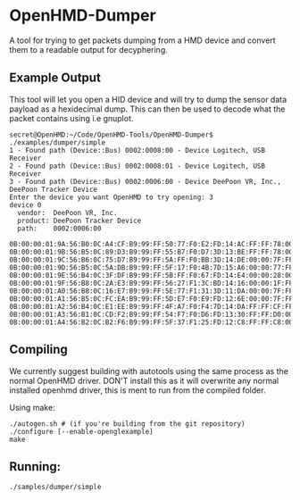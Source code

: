 # OpenHMD-Dumper
A tool for trying to get packets dumping from a HMD device and convert them to a readable output for decyphering.

## Example Output
This tool will let you open a HID device and will try to dump the sensor data payload as a hexidecimal dump.
This can then be used to decode what the packet contains using i.e gnuplot.

    secret@OpenHMD:~/Code/OpenHMD-Tools/OpenHMD-Dumper$ ./examples/dumper/simple 
    1 - Found path (Device::Bus) 0002:0008:00 - Device Logitech, USB Receiver
    2 - Found path (Device::Bus) 0002:0008:01 - Device Logitech, USB Receiver
    3 - Found path (Device::Bus) 0002:0006:00 - Device DeePoon VR, Inc., DeePoon Tracker Device
    Enter the device you want OpenHMD to try opening: 3
    device 0
      vendor:  DeePoon VR, Inc.
      product: DeePoon Tracker Device
      path:    0002:0006:00

    0B:00:00:01:9A:56:B0:0C:A4:CF:B9:99:FF:50:77:F0:E2:FD:14:AC:FF:FF:78:00:00:FF:FF:F8:FF:57:07:F1:14:3D:16:26:00:00:27:FF:FB:7F:FF:E4:9E:07:AA:EC:52:EA:00:00:00:00:00:00:00:00:00:00:00:00:00:00
    0B:00:00:01:9B:56:B5:0C:89:D3:B9:99:FF:55:B7:F0:D7:3D:13:BE:FF:FF:78:00:00:80:00:0C:FF:57:07:F1:14:3D:16:26:00:00:27:FF:FB:7F:FF:E4:9E:07:AA:EC:52:EA:00:00:00:00:00:00:00:00:00:00:00:00:00:00
    0B:00:00:01:9C:56:B6:0C:75:D7:B9:99:FF:5A:FF:F0:BB:3D:14:DE:00:00:7F:FF:F8:FF:FF:F8:FF:57:07:F1:14:3D:16:26:00:00:27:FF:FB:7F:FF:E4:9E:07:AA:EC:52:EA:00:00:00:00:00:00:00:00:00:00:00:00:00:00
    0B:00:00:01:9D:56:B5:0C:5A:DB:B9:99:FF:5F:17:F0:4B:7D:15:A6:00:00:77:FF:FE:3F:FF:F8:FF:57:07:F1:14:3D:16:26:00:00:27:FF:FB:7F:FF:E4:9E:07:AA:EC:52:EA:00:00:00:00:00:00:00:00:00:00:00:00:00:00
    0B:00:00:01:9E:56:B4:0C:3F:DF:B9:99:FF:5B:FF:F0:67:FD:14:E4:00:00:28:00:00:C0:00:0E:FF:57:07:F1:14:3D:16:26:00:00:27:FF:FB:7F:FF:E4:9E:07:AA:EC:52:EA:00:00:00:00:00:00:00:00:00:00:00:00:00:00
    0B:00:00:01:9F:56:B8:0C:2A:E3:B9:99:FF:56:27:F1:3C:BD:14:16:00:00:1F:FF:FE:00:00:22:FF:57:07:F1:14:3D:16:26:00:00:27:FF:FB:7F:FF:E4:9E:07:AA:EC:52:EA:00:00:00:00:00:00:00:00:00:00:00:00:00:00
    0B:00:00:01:A0:56:B8:0C:16:E7:B9:99:FF:5E:77:F1:31:3D:11:DA:00:00:7F:FF:FB:80:00:24:FF:57:07:F1:14:3D:16:26:00:00:27:FF:FB:7F:FF:E4:9E:07:AA:EC:52:EA:00:00:00:00:00:00:00:00:00:00:00:00:00:00
    0B:00:00:01:A1:56:B5:0C:FC:EA:B9:99:FF:5D:E7:F0:E9:FD:12:6E:00:00:7F:FF:F8:BF:FF:E2:FF:57:07:F1:14:3D:16:26:00:00:27:FF:FB:7F:FF:E4:9E:07:AA:EC:52:EA:00:00:00:00:00:00:00:00:00:00:00:00:00:00
    0B:00:00:01:A2:56:B4:0C:E1:EE:B9:99:FF:4F:A7:F0:F4:7D:14:DA:FF:FF:CF:FF:FE:3F:FF:E2:FF:57:07:F1:14:3D:16:26:00:00:27:FF:FB:7F:FF:E4:9E:07:AA:EC:52:EA:00:00:00:00:00:00:00:00:00:00:00:00:00:00
    0B:00:00:01:A3:56:B1:0C:CD:F2:B9:99:FF:54:F7:F0:D6:FD:13:30:FF:FF:D0:00:00:FF:FF:F8:FF:57:07:F1:14:3D:16:26:00:00:27:FF:FB:7F:FF:E4:9E:07:AA:EC:52:EA:00:00:00:00:00:00:00:00:00:00:00:00:00:00
    0B:00:00:01:A4:56:B2:0C:B2:F6:B9:99:FF:5F:37:F1:25:FD:12:C8:FF:FF:C8:00:03:40:00:0E:FF:57:07:F1:14:3D:16:26:00:00:27:FF:FB:7F:FF:E4:CB:07:D7:EC:53:E9:00:00:00:00:00:00:00:00:00:00:00:00:00:00

## Compiling
We currently suggest building with autotools using the same process as the normal OpenHMD driver.
DON'T install this as it will overwrite any normal installed openhmd driver, this is ment to run from the compiled folder.

Using make:

    ./autogen.sh # (if you're building from the git repository)
    ./configure [--enable-openglexample]
    make

## Running:

    ./samples/dumper/simple
